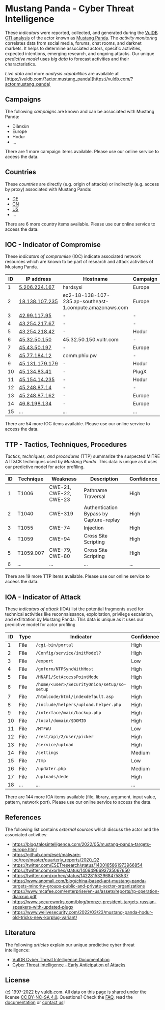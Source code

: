 # Mustang Panda - Cyber Threat Intelligence

These _indicators_ were reported, collected, and generated during the [VulDB CTI analysis](https://vuldb.com/?kb.cti) of the actor known as [Mustang Panda](https://vuldb.com/?actor.mustang_panda). The _activity monitoring_ correlates data from social media, forums, chat rooms, and darknet markets. It helps to determine associated actors, specific activities, expected intentions, emerging research, and ongoing attacks. Our unique _predictive model_ uses _big data_ to forecast activities and their characteristics.

_Live data_ and more _analysis capabilities_ are available at [https://vuldb.com/?actor.mustang_panda](https://vuldb.com/?actor.mustang_panda)

## Campaigns

The following _campaigns_ are known and can be associated with Mustang Panda:

* Diànxùn
* Europe
* Hodur
* ...

There are 1 more campaign items available. Please use our online service to access the data.

## Countries

These _countries_ are directly (e.g. origin of attacks) or indirectly (e.g. access by proxy) associated with Mustang Panda:

* [DE](https://vuldb.com/?country.de)
* [CN](https://vuldb.com/?country.cn)
* [US](https://vuldb.com/?country.us)
* ...

There are 6 more country items available. Please use our online service to access the data.

## IOC - Indicator of Compromise

These _indicators of compromise_ (IOC) indicate associated network resources which are known to be part of research and attack activities of Mustang Panda.

ID | IP address | Hostname | Campaign | Confidence
-- | ---------- | -------- | -------- | ----------
1 | [5.206.224.167](https://vuldb.com/?ip.5.206.224.167) | hardsysi | Europe | High
2 | [18.138.107.235](https://vuldb.com/?ip.18.138.107.235) | ec2-18-138-107-235.ap-southeast-1.compute.amazonaws.com | Europe | Medium
3 | [42.99.117.95](https://vuldb.com/?ip.42.99.117.95) | - | - | High
4 | [43.254.217.67](https://vuldb.com/?ip.43.254.217.67) | - | - | High
5 | [43.254.218.42](https://vuldb.com/?ip.43.254.218.42) | - | Hodur | High
6 | [45.32.50.150](https://vuldb.com/?ip.45.32.50.150) | 45.32.50.150.vultr.com | - | Medium
7 | [45.43.50.197](https://vuldb.com/?ip.45.43.50.197) | - | Europe | High
8 | [45.77.184.12](https://vuldb.com/?ip.45.77.184.12) | comm.phiu.pw | - | High
9 | [45.131.179.179](https://vuldb.com/?ip.45.131.179.179) | - | Hodur | High
10 | [45.134.83.41](https://vuldb.com/?ip.45.134.83.41) | - | PlugX | High
11 | [45.154.14.235](https://vuldb.com/?ip.45.154.14.235) | - | Hodur | High
12 | [45.248.87.14](https://vuldb.com/?ip.45.248.87.14) | - | - | High
13 | [45.248.87.162](https://vuldb.com/?ip.45.248.87.162) | - | Europe | High
14 | [46.8.198.134](https://vuldb.com/?ip.46.8.198.134) | - | Europe | High
15 | ... | ... | ... | ...

There are 54 more IOC items available. Please use our online service to access the data.

## TTP - Tactics, Techniques, Procedures

_Tactics, techniques, and procedures_ (TTP) summarize the suspected MITRE ATT&CK techniques used by _Mustang Panda_. This data is unique as it uses our predictive model for actor profiling.

ID | Technique | Weakness | Description | Confidence
-- | --------- | -------- | ----------- | ----------
1 | T1006 | CWE-21, CWE-22, CWE-23 | Pathname Traversal | High
2 | T1040 | CWE-319 | Authentication Bypass by Capture-replay | High
3 | T1055 | CWE-74 | Injection | High
4 | T1059 | CWE-94 | Cross Site Scripting | High
5 | T1059.007 | CWE-79, CWE-80 | Cross Site Scripting | High
6 | ... | ... | ... | ...

There are 19 more TTP items available. Please use our online service to access the data.

## IOA - Indicator of Attack

These _indicators of attack_ (IOA) list the potential fragments used for technical activities like reconnaissance, exploitation, privilege escalation, and exfiltration by Mustang Panda. This data is unique as it uses our predictive model for actor profiling.

ID | Type | Indicator | Confidence
-- | ---- | --------- | ----------
1 | File | `/cgi-bin/portal` | High
2 | File | `/Config/service/initModel?` | High
3 | File | `/export` | Low
4 | File | `/goform/NTPSyncWithHost` | High
5 | File | `/HNAP1/SetAccessPointMode` | High
6 | File | `/home/<user>/SecurityOnion/setup/so-setup` | High
7 | File | `/htmlcode/html/indexdefault.asp` | High
8 | File | `/include/helpers/upload.helper.php` | High
9 | File | `/interface/main/backup.php` | High
10 | File | `/local/domain/$DOMID` | High
11 | File | `/MTFWU` | Low
12 | File | `/rest/api/2/user/picker` | High
13 | File | `/service/upload` | High
14 | File | `/settings` | Medium
15 | File | `/tmp` | Low
16 | File | `/updater.php` | Medium
17 | File | `/uploads/dede` | High
18 | ... | ... | ...

There are 144 more IOA items available (file, library, argument, input value, pattern, network port). Please use our online service to access the data.

## References

The following list contains _external sources_ which discuss the actor and the associated activities:

* https://blog.talosintelligence.com/2022/05/mustang-panda-targets-europe.html
* https://github.com/eset/malware-ioc/tree/master/quarterly_reports/2020_Q2
* https://twitter.com/ESETresearch/status/1400165861973966854
* https://twitter.com/xorhex/status/1406496693735067650
* https://twitter.com/xorhex/status/1422815329684758537
* https://www.anomali.com/blog/china-based-apt-mustang-panda-targets-minority-groups-public-and-private-sector-organizations
* https://www.mcafee.com/enterprise/en-us/assets/reports/rp-operation-dianxun.pdf
* https://www.secureworks.com/blog/bronze-president-targets-russian-speakers-with-updated-plugx
* https://www.welivesecurity.com/2022/03/23/mustang-panda-hodur-old-tricks-new-korplug-variant/

## Literature

The following _articles_ explain our unique predictive cyber threat intelligence:

* [VulDB Cyber Threat Intelligence Documentation](https://vuldb.com/?kb.cti)
* [Cyber Threat Intelligence - Early Anticipation of Attacks](https://www.scip.ch/en/?labs.20201022)

## License

(c) [1997-2022](https://vuldb.com/?kb.changelog) by [vuldb.com](https://vuldb.com/?kb.about). All data on this page is shared under the license [CC BY-NC-SA 4.0](https://creativecommons.org/licenses/by-nc-sa/4.0/). Questions? Check the [FAQ](https://vuldb.com/?kb.faq), read the [documentation](https://vuldb.com/?kb) or [contact us](https://vuldb.com/?contact)!
